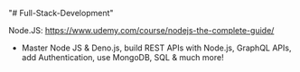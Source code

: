 "# Full-Stack-Development"

Node.JS: https://www.udemy.com/course/nodejs-the-complete-guide/

- Master Node JS & Deno.js, build REST APIs with Node.js, GraphQL APIs, add Authentication, use MongoDB, SQL & much more!
